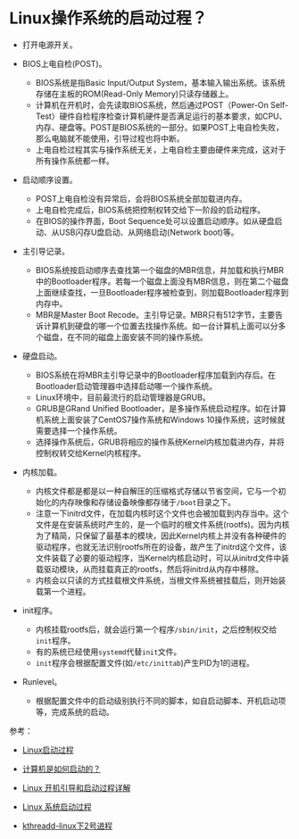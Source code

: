 # Linux操作系统的启动过程？
- 打开电源开关。

- BIOS上电自检(POST)。

  - BIOS系统是指Basic Input/Output System，基本输入输出系统。该系统存储在主板的ROM(Read-Only Memory)只读存储器上。
  - 计算机在开机时，会先读取BIOS系统，然后通过POST（Power-On Self-Test）硬件自检程序检查计算机硬件是否满足运行的基本要求，如CPU、内存、硬盘等。POST是BIOS系统的一部分。如果POST上电自检失败，那么电脑就不能使用，引导过程也将中断。
  - 上电自检过程其实与操作系统无关，上电自检主要由硬件来完成，这对于所有操作系统都一样。

- 启动顺序设置。
  - POST上电自检没有异常后，会将BIOS系统全部加载进内存。
  - 上电自检完成后，BIOS系统把控制权转交给下一阶段的启动程序。
  - 在BIOS的操作界面，Boot Sequence处可以设置启动顺序。如从硬盘启动、从USB闪存U盘启动、从网络启动(Network boot)等。

- 主引导记录。

  - BIOS系统按启动顺序去查找第一个磁盘的MBR信息，并加载和执行MBR中的Bootloader程序。若每一个磁盘上面没有MBR信息，则在第二个磁盘上面继续查找，一旦Bootloader程序被检查到，则加载Bootloader程序到内存中。
  - MBR是Master Boot Recode。主引导记录。MBR只有512字节，主要告诉计算机到硬盘的哪一个位置去找操作系统。如一台计算机上面可以分多个磁盘，在不同的磁盘上面安装不同的操作系统。

- 硬盘启动。

  - BIOS系统在将MBR主引导记录中的Bootloader程序加载到内存后。在Bootloader启动管理器中选择启动哪一个操作系统。
  - Linux环境中，目前最流行的启动管理器是GRUB。
  - GRUB是GRand Unified Bootloader，是多操作系统启动程序。如在计算机系统上面安装了CentOS7操作系统和Windows 10操作系统，这时候就需要选择一个操作系统。
  - 选择操作系统后，GRUB将相应的操作系统Kernel内核加载进内存，并将控制权转交给Kernel内核程序。

- 内核加载。

  - 内核文件都是都是以一种自解压的压缩格式存储以节省空间，它与一个初始化的内存映像和存储设备映像都存储于`/boot`目录之下。
  - 注意一下initrd文件，在加载内核时这个文件也会被加载到内存当中。这个文件是在安装系统时产生的，是一个临时的根文件系统(rootfs)。因为内核为了精简，只保留了最基本的模块，因此Kernel内核上并没有各种硬件的驱动程序，也就无法识别rootfs所在的设备，故产生了initrd这个文件，该文件装载了必要的驱动程序，当Kernel内核启动时，可以从initrd文件中装载驱动模块，从而挂载真正的rootfs，然后将initrd从内存中移除。
  - 内核会以只读的方式挂载根文件系统，当根文件系统被挂载后，则开始装载第一个进程。
  
- init程序。

  - 内核挂载rootfs后，就会运行第一个程序`/sbin/init`，之后控制权交给`init`程序。
  - 有的系统已经使用`systemd`代替`init`文件。
  - `init`程序会根据配置文件(如`/etc/inittab`)产生PID为1的进程。
  
- Runlevel。

  - 根据配置文件中的启动级别执行不同的脚本，如自启动脚本、开机启动项等，完成系统的启动。
  
    

参考：
- [Linux启动过程](https://www.cnblogs.com/codecc/p/boot.html)
  
- [计算机是如何启动的？](http://www.ruanyifeng.com/blog/2013/02/booting.html)
  
- [Linux 开机引导和启动过程详解](https://linux.cn/article-8807-1.html)
  
- [Linux 系统启动过程](https://www.runoob.com/linux/linux-system-boot.html)
  
- [kthreadd-linux下2号进程](https://www.cnblogs.com/embedded-linux/p/6618717.html)
  
  
 